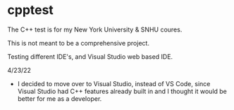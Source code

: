 # cpptest

The C++ test is for my New York University & SNHU coures.

This is not meant to be a comprehensive project. 

Testing different IDE's, and Visual Studio web based IDE.

4/23/22
- I decided to move over to Visual Studio, instead of VS Code, since Visual Studio had C++ features already built in and I thought it would be better for me as a developer.
